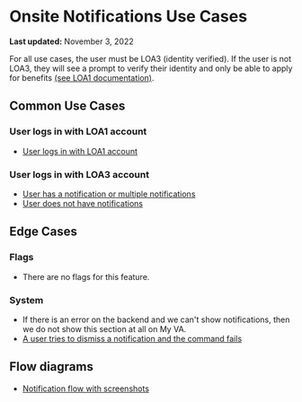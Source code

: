 # Onsite Notifications Use Cases
**Last updated:** November 3, 2022

For all use cases, the user must be LOA3 (identity verified). If the user is not LOA3, they will see a prompt to verify their identity and only be able to apply for benefits [(see LOA1 documentation)](https://github.com/department-of-veterans-affairs/va.gov-team/blob/master/products/identity-personalization/onsite-notifications/use-cases/onsite-notifications-loa1-user.md).

## Common Use Cases

### User logs in with LOA1 account

- [User logs in with LOA1 account](https://github.com/department-of-veterans-affairs/va.gov-team/blob/master/products/identity-personalization/onsite-notifications/use-cases/onsite-notifications-loa1-user.md)

### User logs in with LOA3 account

- [User has a notification or multiple notifications](https://github.com/department-of-veterans-affairs/va.gov-team/blob/master/products/identity-personalization/onsite-notifications/use-cases/user-has-notifications.md)
- [User does not have notifications](https://github.com/department-of-veterans-affairs/va.gov-team/blob/master/products/identity-personalization/onsite-notifications/use-cases/user-does-not-have-notifications.md)


## Edge Cases

### Flags

- There are no flags for this feature.

### System

- If there is an error on the backend and we can't show notifications, then we do not show this section at all on My VA.
- [A user tries to dismiss a notification and the command fails](https://github.com/department-of-veterans-affairs/va.gov-team/blob/master/products/identity-personalization/notifications/vagov-notifications/use-cases/user-has-notifications.md#theres-an-error-when-user-tries-to-dismiss-a-notification)

## Flow diagrams
- [Notification flow with screenshots](https://www.sketch.com/s/9b0e6efc-423a-4354-9db3-ab2083d566c9/p/426AF99C-8159-4972-8BC3-FD5CF5770F3D/canvas)
